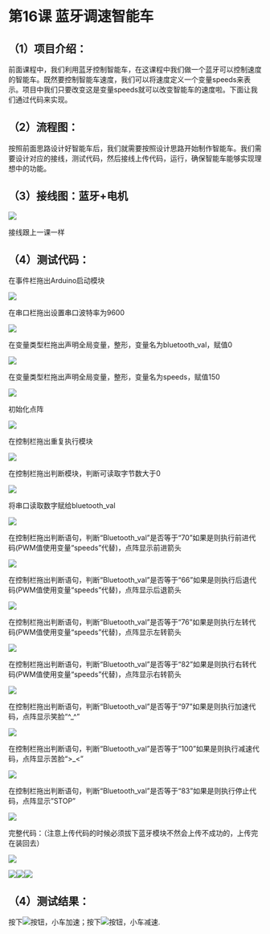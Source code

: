 

# 第16课 蓝牙调速智能车

## （1）项目介绍：

前面课程中，我们利用蓝牙控制智能车，在这课程中我们做一个蓝牙可以控制速度的智能车。既然要控制智能车速度，我们可以将速度定义一个变量speeds来表示。项目中我们只要改变这是变量speeds就可以改变智能车的速度啦。下面让我们通过代码来实现。

## （2）流程图：

按照前面思路设计好智能车后，我们就需要按照设计思路开始制作智能车。我们需要设计对应的接线，测试代码，然后接线上传代码，运行，确保智能车能够实现理想中的功能。

## （3）接线图：蓝牙+电机

![](../../media/2a6aab2b8fe9df074b546e3f513b9556.png)

接线跟上一课一样

## （4）测试代码：

在事件栏拖出Arduino启动模块

![](../../media/c7800df722e2941b48169c9bfdfe717d.png)

在串口栏拖出设置串口波特率为9600

![](../../media/3dece0a3aee5a541ed13fc3b5143b8c3.png)

在变量类型栏拖出声明全局变量，整形，变量名为bluetooth_val，赋值0

![](../../media/d1e19335208d22ef846dbcdec6d95a64.png)

在变量类型栏拖出声明全局变量，整形，变量名为speeds，赋值150

![](../../media/d0e2002657753e9034afcae5de59c08b.png)

初始化点阵

![](../../media/efb62d161425f0711a27275331078c2d.png)

在控制栏拖出重复执行模块

![](../../media/3edcdbbed1c4d1b6150c2784f1582b93.png)

在控制栏拖出判断模块，判断可读取字节数大于0

![](../../media/29eca93f33886da4fd95e16a31ef6a39.png)

将串口读取数字赋给bluetooth_val

![](../../media/3a63df099fec399b5ab5c6956c02ef17.png)

在控制栏拖出判断语句，判断“Bluetooth_val”是否等于“70”如果是则执行前进代码(PWM值使用变量“speeds”代替)，点阵显示前进箭头

![](../../media/db40dd794935d226263f002fb1fcccf0.png)

在控制栏拖出判断语句，判断“Bluetooth_val”是否等于“66”如果是则执行后退代码(PWM值使用变量“speeds”代替)，点阵显示后退箭头

![](../../media/84becd456d7d41158b7746b4a87a5290.png)

在控制栏拖出判断语句，判断“Bluetooth_val”是否等于“76”如果是则执行左转代码(PWM值使用变量“speeds”代替)，点阵显示左转箭头

![](../../media/ef7c92a9ea7e87e0c60f5f1485328b19.png)

在控制栏拖出判断语句，判断“Bluetooth_val”是否等于“82”如果是则执行右转代码(PWM值使用变量“speeds”代替)，点阵显示右转箭头

![](../../media/0d4a0d20c675190bdfa69a491026bf9c.png)

在控制栏拖出判断语句，判断“Bluetooth_val”是否等于“97”如果是则执行加速代码，点阵显示笑脸“^\_^”

![](../../media/5c59f34b5603c17d1733934bc847b81d.png)

在控制栏拖出判断语句，判断“Bluetooth_val”是否等于“100”如果是则执行减速代码，点阵显示苦脸“\>\_\<”

![](../../media/eb417df98df634e05af69fbb68fa6bd3.png)

在控制栏拖出判断语句，判断“Bluetooth_val”是否等于“83”如果是则执行停止代码，点阵显示”STOP”

![](../../media/cf61b129fb36bc35880f4fb49182ce28.png)

完整代码：（注意上传代码的时候必须拔下蓝牙模块不然会上传不成功的，上传完在装回去）

![](../../media/1e7fe6346a300f5a8e02a92ce9d69f30.png)

![](../../media/8a293b10ebd0d602a1298369c65004a5.png)![](../../media/d60a7ae21c841301290107512adc7515.png)![](../../media/ae92aa722a4e3bd18abee1331bc454f6.png)

## （4）测试结果：

按下![](../../media/b2d6cb9c7c86786d8a5067ed7536dd31.png)按钮，小车加速；按下![](../../media/f70a0831084cf8578de1c3d256453480.png)按钮，小车减速.


